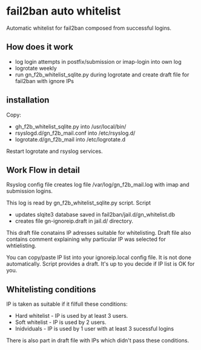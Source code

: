# fail2ban auto whitelist

Automatic whitelist for fail2ban composed from successful logins.

## How does it work

- log login attempts in postfix/submission or imap-login into own log
- logrotate weekly
- run gn_f2b_whitelist_sqlite.py during logrotate and create draft file for fail2ban with ignore IPs

## installation

Copy:

- gh_f2b_whitelist_sqlite.py into /usr/local/bin/
- rsyslogd.d/gn_f2b_mail.conf into /etc/rsyslog.d/
- logrotate.d/gn_f2b_mail into /etc/logrotate.d

Restart logrotate and rsyslog services.

## Work Flow in detail

Rsyslog config file creates log file /var/log/gn_f2b_mail.log with imap and submission logins.

This log is read by gn_f2b_whitelist_sqlite.py script. Script

- updates slqite3 database saved in fail2ban/jail.d/gn_whitelist.db
- creates file gn-ignoreip.draft in jail.d/ directory.

This draft file conatains IP adresses suitable for whitelisting.
Draft file also contains comment explaining why particular IP was selected for whtielisting.

You can copy/paste IP list into your ignoreip.local config file. It is not done automatically.
Script provides a draft. It's up to you decide if IP list is OK for you.

## Whitelisting conditions

IP is taken as suitable if it filfull these conditions:

- Hard whitelist - IP is used by at least 3 users.
- Soft whitelist - IP is used by 2 users.
- Inidviduals - IP is used by 1 user with at least 3 sucessful logins

There is also part in draft file with IPs which didn't pass these conditions.
